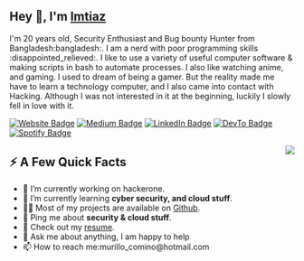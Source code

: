 <h2>Hey 👋, I'm <a href="https://github.com/imtiazsec">Imtiaz</a></h2>
<p>I'm 20 years old, Security Enthusiast and Bug bounty Hunter from Bangladesh:bangladesh:. I am a nerd with poor programming skills :disappointed_relieved:. I like to use a variety of useful computer software & making scripts in bash to automate processes. I also like watching anime, and gaming. I used to dream of being a gamer. But the reality made me have to learn a technology computer, and I also came into contact with Hacking. Although I was not interested in it at the beginning, luckily I slowly fell in love with it.</p>

<p><a href="https://stanleylim.me"><img src="https://img.shields.io/badge/-stanleylim.me-4E69C8?style=flat-square&amp;labelColor=4E69C8&amp;logo=Firefox&amp;link=https://stanleylim.me" alt="Website Badge"></a> <a href="https://medium.com/@serbis"><img src="https://img.shields.io/badge/-@serbis-14c767?style=flat-square&amp;labelColor=14c767&amp;logo=Medium&amp;link=https://medium.com/@serbis" alt="Medium Badge"></a> <a href="https://www.linkedin.com/in/serbis/"><img src="https://img.shields.io/badge/-@serbis-0077B5?style=flat-square&amp;labelColor=0077B5&amp;logo=LinkedIn&amp;link=https://www.linkedin.com/in/serbis/" alt="LinkedIn Badge"></a> <a href="https://dev.to/spiderpig86"><img src="https://img.shields.io/badge/-@spiderpig86-0A0A0A?style=flat-square&amp;labelColor=0A0A0A&amp;logo=dev.to&amp;link=https://dev.to/spiderpig86" alt="DevTo Badge"></a> <a href="https://open.spotify.com/user/1235099575"><img src="https://img.shields.io/badge/-@Stanley%20Lim-1ED760?style=flat-square&amp;labelColor=fff&amp;logo=Spotify&amp;link=https://open.spotify.com/user/1235099575" alt="Spotify Badge"></a></p>
<img align="right" src="https://media1.giphy.com/media/13HgwGsXF0aiGY/giphy.gif" />

<h2>⚡️ A Few Quick Facts</h2>
<ul>
<li>🔭 I’m currently working on hackerone.</li>
<li>🧐 I’m currently learning <strong>cyber security, and cloud stuff</strong>.</li>
<li>👨‍💻 Most of my projects are available on <a href="https://github.com/imtiazsec">Github</a>.</li>
<li>💬 Ping me about <strong>security & cloud stuff</strong>.</li>
<li>📙 Check out my <a href="https://www.stanleylim.me/resume/resume.pdf">resume</a>.</li>
<li>💬 Ask me about anything, I am happy to help</li>
<li>📫 How to reach me:murillo_comino@hotmail.com</li>
</ul>
